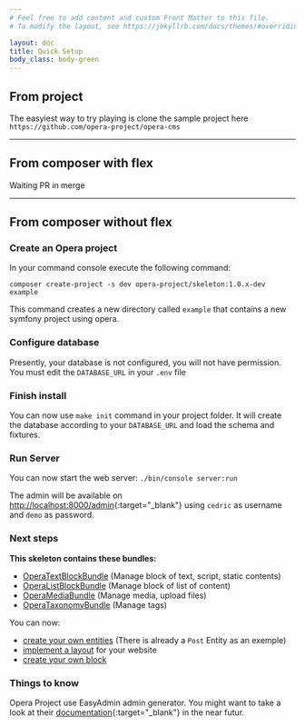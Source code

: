 ```yaml
---
# Feel free to add content and custom Front Matter to this file.
# To modify the layout, see https://jekyllrb.com/docs/themes/#overriding-theme-defaults

layout: doc
title: Quick Setup
body_class: body-green
---
```


## From project

The easyiest way to try playing is clone the sample project here `https://github.com/opera-project/opera-cms`

---
## From composer with flex

Waiting PR in merge

---
## From composer without flex


### Create an Opera project

In your command console execute the following command:

```
composer create-project -s dev opera-project/skeleton:1.0.x-dev example
```

This command creates a new directory called `example` that contains a new symfony project using opera.

### Configure database

Presently, your database is not configured, you will not have permission.
You must edit the `DATABASE_URL` in your `.env` file

### Finish install

You can now use `make init` command in your project folder. It will create the database according to your `DATABASE_URL` and load the schema and fixtures.

### Run Server

You can now start the web server:
`./bin/console server:run`

The admin will be available on [http://localhost:8000/admin](http://localhost:8000/admin){:target="_blank"} using `cedric` as username and `demo` as password.

### Next steps

**This skeleton contains these bundles:**

- [OperaTextBlockBundle](/OperaTextBlockBundle) (Manage block of text, script, static contents)
- [OperaListBlockBundle](OperaListBlockBundle) (Manage block of list of content)
- [OperaMediaBundle](OperaMediaBundle) (Manage media, upload files)
- [OperaTaxonomyBundle](OperaTaxonomyBundle) (Manage tags)

You can now:
- [create your own entities](/entities) (There is already a `Post` Entity as an exemple)
- [implement a layout](/layouts) for your website
- [create your own block](/blocks)

### Things to know

Opera Project use EasyAdmin admin generator. You might want to take a look at their [documentation](https://symfony.com/doc/current/bundles/EasyAdminBundle/index.html){:target="_blank"} in the near futur.
